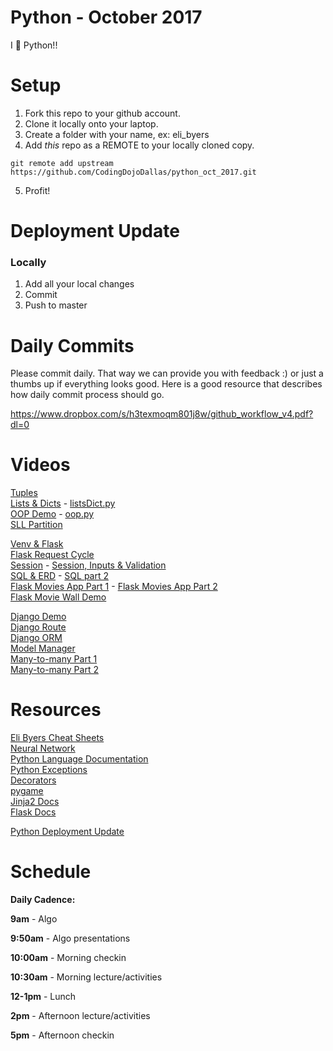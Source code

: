 Python - October 2017
====================
I :snake: Python!!

# Setup
 1. Fork this repo to your github account.
 2. Clone it locally onto your laptop.
 3. Create a folder with your name, ex: eli_byers
 4. Add *this* repo as a REMOTE to your locally cloned copy.
 ```
 git remote add upstream https://github.com/CodingDojoDallas/python_oct_2017.git
 ```
 5. Profit!
 
# Deployment Update

### Locally

1. Add all your local changes
2. Commit
3. Push to master

# Daily Commits

Please commit daily. That way we can provide you with feedback :) or just a thumbs up if everything looks good. Here is a good resource that describes how daily commit process should go.

https://www.dropbox.com/s/h3texmoqm801j8w/github_workflow_v4.pdf?dl=0

# Videos
[Tuples](https://youtu.be/4gZ9j7Sa41A)<br>
[Lists & Dicts](https://youtu.be/O6rBIfDa2mE) \- [listsDict.py](files/listDict.py)<br>
[OOP Demo](https://youtu.be/jPTmGJghqqU) \- [oop.py](files/oop.py)<br>
[SLL Partition](https://youtu.be/IYab5H9-ExE) <br>

[Venv & Flask](https://youtu.be/HPMYjfq55uU)<br>
[Flask Request Cycle](https://youtu.be/BN8-QE1xOrQ)<br>
[Session](https://youtu.be/69cjBorGHV4) \- [Session, Inputs & Validation](https://youtu.be/fPW86BvngsM)<br>
[SQL & ERD](https://youtu.be/dZdeWaciwjo) \- [SQL part 2](https://youtu.be/FzuHhBf__8w) <br>
[Flask Movies App Part 1](https://youtu.be/u00l82iNiKM) \- [Flask Movies App Part 2](https://youtu.be/-5lvYD1dyA8)<br>
[Flask Movie Wall Demo](https://youtu.be/GiDypyXdGic) <br>

[Django Demo](https://youtu.be/l84zkNT_oiQ) <br>
[Django Route](https://youtu.be/EjPY_SmJdR4) <br>
[Django ORM](https://youtu.be/TjdGOdPYA8s) <br>
[Model Manager](https://youtu.be/6LMTlzRUMrY) <br>
[Many-to-many Part 1](https://youtu.be/moLm9YTAFrc) <br>
[Many-to-many Part 2](https://youtu.be/wJRJSIijHXs) <br>

# Resources
[Eli Byers Cheat Sheets](https://github.com/eli-byers/Cheat_Sheets)<br>
[Neural Network](https://medium.com/technology-invention-and-more/how-to-build-a-simple-neural-network-in-9-lines-of-python-code-cc8f23647ca1)<br>
[Python Language Documentation](https://docs.python.org/2/reference/index.html) <br>
[Python Exceptions](https://docs.python.org/2/library/exceptions.html)<br>
[Decorators](https://wiki.python.org/moin/PythonDecorators)<br>
[pygame](https://www.pygame.org/)<br>
[Jinja2 Docs](http://jinja.pocoo.org/docs/2.9/)<br>
[Flask Docs](http://flask.pocoo.org/docs/0.12/)<br>

[Python Deployment Update](files/djangoDeploymentUpdate.pd)


# Schedule

**Daily Cadence:**

**9am** - Algo

**9:50am** - Algo presentations

**10:00am** - Morning checkin

**10:30am** - Morning lecture/activities

**12-1pm** - Lunch

**2pm** - Afternoon lecture/activities

**5pm** - Afternoon checkin
